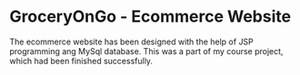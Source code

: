 # GroceryOnGo - Ecommerce Website
The ecommerce website has been designed with the help of JSP programming ang MySql database. This was a part of my course project, which had been finished successfully.
